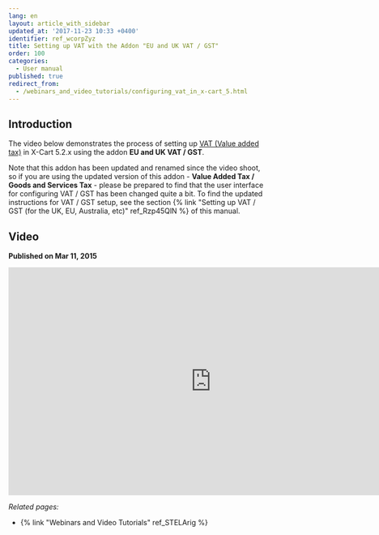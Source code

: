 ```yaml
---
lang: en
layout: article_with_sidebar
updated_at: '2017-11-23 10:33 +0400'
identifier: ref_wcorpZyz
title: Setting up VAT with the Addon "EU and UK VAT / GST"
order: 100
categories:
  - User manual
published: true
redirect_from:
  - /webinars_and_video_tutorials/configuring_vat_in_x-cart_5.html
---
```


## Introduction

The video below demonstrates the process of setting up [VAT (Value added tax)](http://en.wikipedia.org/wiki/Value_added_tax#With_a_value_added_tax) in X-Cart 5.2.x using the addon **EU and UK VAT / GST**. 

Note that this addon has been updated and renamed since the video shoot, so if you are using the updated version of this addon - **Value Added Tax / Goods and Services Tax** - please be prepared to find that the user interface for configuring VAT / GST has been changed quite a bit. To find the updated instructions for VAT / GST setup, see the section {% link "Setting up VAT / GST (for the UK, EU, Australia, etc)" ref_Rzp45QlN %} of this manual.

## Video
**Published on Mar 11, 2015**
<iframe class="youtube-player" type="text/html" style="width: 800px; height: 450px" src="https://www.youtube.com/embed/kCS54G0QvvU" frameborder="0"></iframe>


_Related pages:_

*   {% link "Webinars and Video Tutorials" ref_STELArig %}
